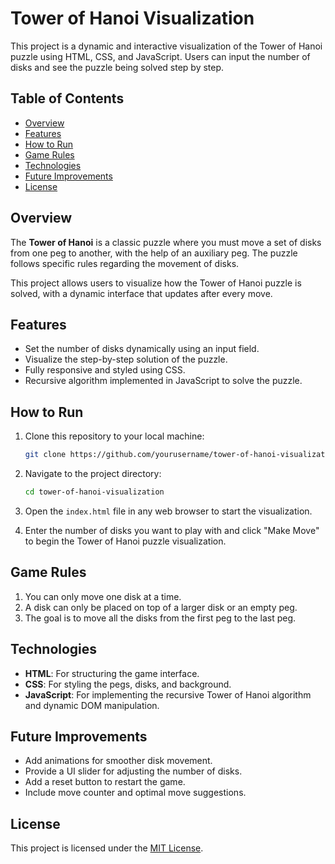 # Tower of Hanoi Visualization

This project is a dynamic and interactive visualization of the Tower of Hanoi puzzle using HTML, CSS, and JavaScript. Users can input the number of disks and see the puzzle being solved step by step.

## Table of Contents
- [Overview](#overview)
- [Features](#features)
- [How to Run](#how-to-run)
- [Game Rules](#game-rules)
- [Technologies](#technologies)
- [Future Improvements](#future-improvements)
- [License](#license)

## Overview

The **Tower of Hanoi** is a classic puzzle where you must move a set of disks from one peg to another, with the help of an auxiliary peg. The puzzle follows specific rules regarding the movement of disks.

This project allows users to visualize how the Tower of Hanoi puzzle is solved, with a dynamic interface that updates after every move.

## Features

- Set the number of disks dynamically using an input field.
- Visualize the step-by-step solution of the puzzle.
- Fully responsive and styled using CSS.
- Recursive algorithm implemented in JavaScript to solve the puzzle.
  
## How to Run

1. Clone this repository to your local machine:
    ```bash
    git clone https://github.com/yourusername/tower-of-hanoi-visualization.git
    ```

2. Navigate to the project directory:
    ```bash
    cd tower-of-hanoi-visualization
    ```

3. Open the `index.html` file in any web browser to start the visualization.

4. Enter the number of disks you want to play with and click "Make Move" to begin the Tower of Hanoi puzzle visualization.

## Game Rules

1. You can only move one disk at a time.
2. A disk can only be placed on top of a larger disk or an empty peg.
3. The goal is to move all the disks from the first peg to the last peg.

## Technologies

- **HTML**: For structuring the game interface.
- **CSS**: For styling the pegs, disks, and background.
- **JavaScript**: For implementing the recursive Tower of Hanoi algorithm and dynamic DOM manipulation.

## Future Improvements

- Add animations for smoother disk movement.
- Provide a UI slider for adjusting the number of disks.
- Add a reset button to restart the game.
- Include move counter and optimal move suggestions.
  
## License

This project is licensed under the [MIT License](LICENSE).
